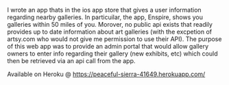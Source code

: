 I wrote an app thats in the ios app store that gives a user information regarding nearby galleries.  In particuilar, the app, Enspire, shows you galleries within 50 miles of you. Morover, no public api exists that readily provides up to date information about art galleries (with the excpetion of artsy.com who would not give me permission to use their API). The purpose of this web app was to provide an admin portal that would allow gallery owners to enter info regarding their gallery (new exhibits, etc) which could then be retrieved via an api call from the app.



Available on Heroku @ https://peaceful-sierra-41649.herokuapp.com/

